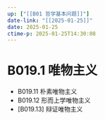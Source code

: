 ```yaml
---
up: ["[[B01 哲学基本问题]]"]
date-link: "[[2025-01-25]]"
date: 2025-01-25
ctime-p: 2025-01-25T14:30:08
---
```


# B019.1 唯物主义

- B019.11 朴素唯物主义
- B019.12 形而上学唯物主义
- [B019.13] 辩证唯物主义
